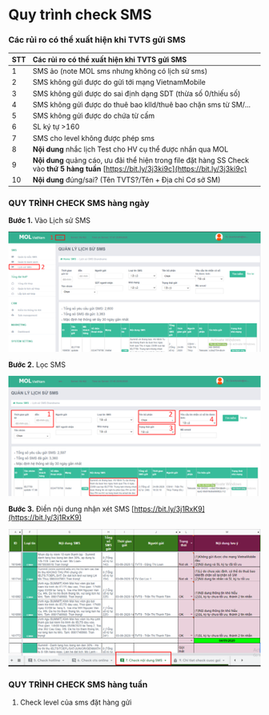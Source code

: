 # Quy trình check SMS

### Các rủi ro có thể xuất hiện khi TVTS gửi SMS

| STT | Các rủi ro có thể xuất hiện khi TVTS gửi SMS |
| :--- | :--- |
| 1 | SMS ảo \(note MOL sms nhưng không có lịch sử sms\) |
| 2 | SMS không gửi được do gửi tới mạng VietnamMobile |
| 3 | SMS không gửi được do sai định dạng SDT \(thừa số 0/thiếu số\) |
| 4 | SMS không gửi được do thuê bao klld/thuê bao chặn sms từ SM/... |
| 5 | SMS không gửi được do chứa từ cấm |
| 6 | SL ký tự &gt;160 |
| 7 | SMS cho level không được phép sms |
| 8 | **Nội dung** nhắc lịch Test cho HV cụ thể được nhắn qua MOL |
| 9 | **Nội dung** quảng cáo, ưu đãi thể hiện trong file đặt hàng SS                                   Check vào **thứ 5 hàng tuần** [https://bit.ly/3j3ki9c](https://bit.ly/3j3ki9c) |
| 10 | **Nội dung** đúng/sai? \(Tên TVTS?/Tên + Địa chỉ Cơ sở SM\) |

### **QUY TRÌNH CHECK SMS h**àng ngày

**Bước 1.** Vào Lịch sử SMS

![&#x110;&#x1EA3;o chi&#x1EC1;u m&#x169;i t&#xEA;n --&amp;gt; Click &quot;L&#x1ECB;ch s&#x1EED; SMS&quot;](../../../.gitbook/assets/1%20%289%29.png)

**Bước 2.** Lọc SMS

![](../../../.gitbook/assets/2%20%288%29.png)

**Bước 3.** Điền nội dung nhận xét SMS [https://bit.ly/3j1RxK9](https://bit.ly/3j1RxK9)

![](../../../.gitbook/assets/3%20%288%29.png)

### QUY TRÌNH CHECK SMS hàng tuần

1. Check level của sms đặt hàng gửi

